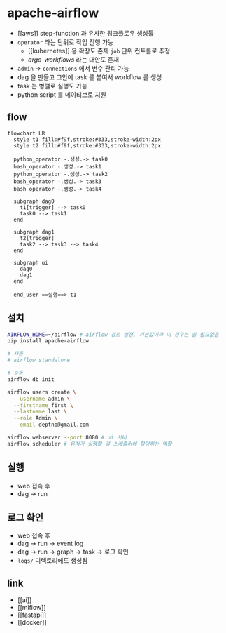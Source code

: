 # apache-airflow
- [[aws]] step-function 과 유사한 워크플로우 생성툴
- `operator` 라는 단위로 작업 진행 가능
  - [[kubernetes]] 용 확장도 존재 `job` 단위 컨트롤로 추정
  - *argo-workflows* 라는 대안도 존재
- `admin` -> `connections` 에서 변수 관리 가능
- dag 을 만들고 그안에 task 를 붙여서 workflow 를 생성
- task 는 병렬로 실행도 가능
- python script 를 네이티브로 지원

## flow
```mermaid
flowchart LR
  style t1 fill:#f9f,stroke:#333,stroke-width:2px
  style t2 fill:#f9f,stroke:#333,stroke-width:2px
  
  python_operator -.생성.-> task0
  bash_operator -.생성.-> task1
  python_operator -.생성.-> task2
  bash_operator -.생성.-> task3
  bash_operator -.생성.-> task4
  
  subgraph dag0
    t1[trigger] --> task0
    task0 --> task1
  end
    
  subgraph dag1
    t2[trigger]
    task2 --> task3 --> task4
  end
    
  subgraph ui
    dag0
    dag1
  end
  
  end_user ==실행==> t1
```

## 설치
```sh 
AIRFLOW_HOME=~/airflow # airflow 경로 설정, 기본값이라 이 경우는 쓸 필요없음
pip install apache-airflow

# 자동
# airflow standalone

# 수동
airflow db init

airflow users create \
  --username admin \
  --firstname first \
  --lastname last \
  --role Admin \
  --email deptno@gmail.com

airflow webserver --port 8080 # ui 서버
airflow scheduler # 유저가 실행할 걸 스케줄러에 할당하는 역할
```

## 실행
- web 접속 후 
- dag -> run

## 로그 확인
- web 접속 후 
- dag -> run -> event log
- dag -> run -> graph -> task -> 로그 확인
- `logs/` 디렉토리에도 생성됨

## link
- [[ai]]
- [[mlflow]]
- [[fastapi]]
- [[docker]]
